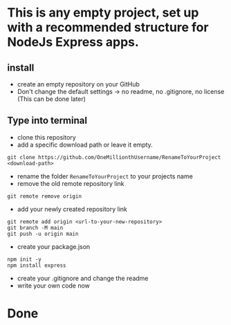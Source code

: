 # This is any empty project, set up with a recommended structure for NodeJs Express apps.

## install

- create an empty repository on your GitHub
- Don't change the default settings -> no readme, no .gitignore, no license (This can be done later)

## Type into terminal
- clone this repository
- add a specific download path or leave it empty.
```
git clone https://github.com/OneMillionthUsername/RenameToYourProject <download-path>
```
- rename the folder `RenameToYourProject` to your projects name
- remove the old remote repository link
```
git remote remove origin
```

- add your newly created repository link
```
git remote add origin <url-to-your-new-repository>
git branch -M main
git push -u origin main
```

- create your package.json
```
npm init -y
npm install express
```
- create your .gitignore and change the readme
- write your own code now

# Done


